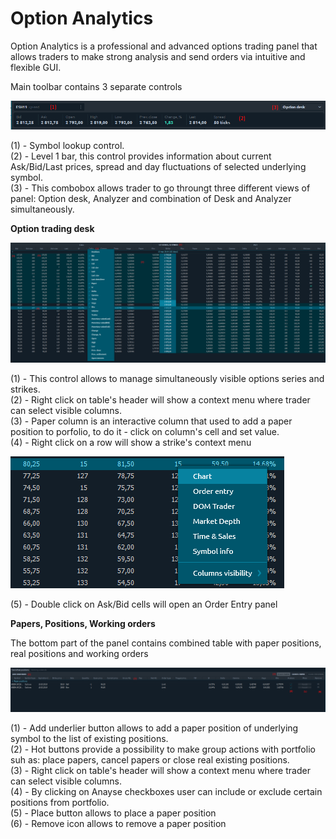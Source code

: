 # Option Analytics

Option Analytics is a professional and advanced options trading panel that allows traders to make strong analysis and send orders via intuitive and flexible GUI. 

Main toolbar contains 3 separate controls

![](../.gitbook/assets/image%20%2835%29.png)

\(1\) - Symbol lookup control.  
\(2\) - Level 1 bar, this control provides information about current Ask/Bid/Last prices, spread and day fluctuations of selected underlying symbol.  
\(3\) - This combobox allows trader to go throungt three different views of panel: Option desk, Analyzer and combination of Desk and Analyzer simultaneously.

**Option trading desk**

![](../.gitbook/assets/image%20%281%29.png)

\(1\) - This control allows to manage simultaneously visible options series and strikes.  
\(2\) - Right click on table's header will show a context menu where trader can select visible columns.  
\(3\) - Paper column is an interactive column that used to add a paper position to porfolio, to do it - click on column's cell and set value.  
\(4\) - Right click on a row will show a strike's context menu

![](../.gitbook/assets/image%20%284%29.png)

\(5\) - Double click on Ask/Bid cells will open an Order Entry panel

**Papers, Positions, Working orders**

The bottom part of the panel contains combined table with paper positions, real positions and working orders

![](../.gitbook/assets/image%20%2833%29.png)

 \(1\) - Add underlier button allows to add a paper position of underlying symbol to the list of existing positions.  
\(2\) - Hot buttons provide a possibility to make group actions with portfolio suh as: place papers, cancel papers or close real existing positions.  
\(3\) - Right click on table's header will show a context menu where trader can select visible columns.  
\(4\) - By clicking on Anayse checkboxes user can include or exclude certain positions from portfolio.  
\(5\) - Place button allows to place a paper position  
\(6\) - Remove icon allows to remove a paper position



 



 





